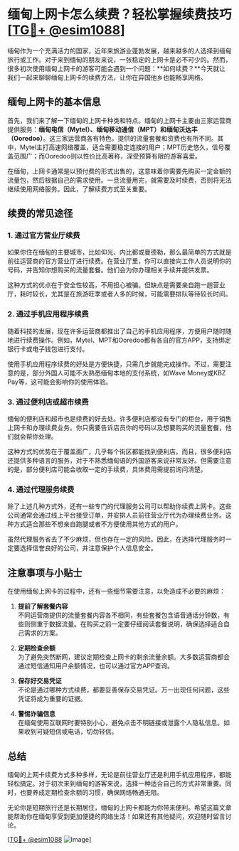 # 缅甸上网卡怎么续费？轻松掌握续费技巧[[TG💪+ @esim1088](https://t.me/s/esim1088)]

缅甸作为一个充满活力的国家，近年来旅游业蓬勃发展，越来越多的人选择到缅甸旅行或工作。对于来到缅甸的朋友来说，一张稳定的上网卡是必不可少的。然而，很多初次使用缅甸上网卡的游客可能会遇到一个问题：**如何续费？**今天就让我们一起来聊聊缅甸上网卡的续费方法，让你在异国他乡也能畅享网络。

## 缅甸上网卡的基本信息

首先，我们来了解一下缅甸的上网卡种类和特点。缅甸的上网卡主要由三家运营商提供服务：**缅甸电信（Mytel）、缅甸移动通信（MPT）和缅甸沃达丰（Ooredoo）**。这三家运营商各有特色，提供的流量套餐和资费也有所不同。其中，Mytel主打高速网络覆盖，适合需要稳定连接的用户；MPT历史悠久，信号覆盖范围广；而Ooredoo则以性价比高著称，深受预算有限的游客喜爱。

在缅甸，上网卡通常是以预付费的形式出售的，这意味着你需要先购买一定金额的流量包，然后根据自己的需求使用。一旦流量用完，就需要及时续费，否则将无法继续使用网络服务。因此，了解续费方式至关重要。

## 续费的常见途径

### 1. **通过官方营业厅续费**

如果你住在缅甸的主要城市，比如仰光、内比都或曼德勒，那么最简单的方式就是前往运营商的官方营业厅进行续费。在营业厅里，你可以直接向工作人员说明你的号码，并告知你想购买的流量套餐。他们会为你办理相关手续并提供发票。

这种方式的优点在于安全性较高，不用担心被骗。但缺点是需要亲自跑一趟营业厅，耗时较长，尤其是在旅游旺季或者人多的时候，可能需要排队等待较长时间。

### 2. **通过手机应用程序续费**

随着科技的发展，现在许多运营商都推出了自己的手机应用程序，方便用户随时随地进行续费操作。例如，Mytel、MPT和Ooredoo都有各自的官方APP，支持绑定银行卡或电子钱包进行支付。

使用手机应用程序续费的好处是方便快捷，只需几步就能完成操作。不过，需要注意的是，部分外国人可能不太熟悉缅甸本地的支付系统，如Wave Money或KBZ Pay等，这可能会影响你的使用体验。

### 3. **通过便利店或超市续费**

缅甸的便利店和超市也是续费的好去处。许多便利店都设有专门的柜台，用于销售上网卡和办理续费业务。你只需要告诉店员你的号码以及想要购买的流量套餐，他们就会帮你处理。

这种方式的优势在于覆盖面广，几乎每个街区都能找到便利店。而且，很多便利店还提供多种语言的服务，对于不熟悉缅甸语的外国游客来说非常友好。但需要注意的是，部分便利店可能会收取一定的手续费，具体费用需提前询问清楚。

### 4. **通过代理服务续费**

除了上述几种方式外，还有一些专门的代理服务公司可以帮助你续费上网卡。这些公司通常会通过线上平台接受订单，并安排人员前往营业厅代为办理续费业务。这种方式适合那些不想亲自跑腿或者不方便使用其他方式的用户。

虽然代理服务省去了不少麻烦，但也存在一定的风险。因此，在选择代理服务时一定要选择信誉良好的公司，并注意保护个人信息安全。

## 注意事项与小贴士

在使用缅甸上网卡的过程中，还有一些细节需要注意，以免造成不必要的麻烦：

1. **提前了解套餐内容**  
   不同运营商提供的流量套餐内容各不相同，有些套餐包含语音通话分钟数，有些则侧重于数据流量。在购买之前一定要仔细阅读套餐说明，确保选择适合自己需求的方案。

2. **定期检查余额**  
   为了避免突然断网，建议定期检查上网卡的剩余流量余额。大多数运营商都会通过短信通知用户余额情况，也可以通过官方APP查询。

3. **保存好交易凭证**  
   不论是通过哪种方式续费，都要妥善保存交易凭证。万一出现任何问题，这些凭证将成为重要的证据。

4. **警惕诈骗信息**  
   在缅甸使用互联网时要特别小心，避免点击不明链接或泄露个人隐私信息。如果收到可疑短信或电话，切勿轻信。

## 总结

缅甸的上网卡续费方式多种多样，无论是前往营业厅还是利用手机应用程序，都能轻松搞定。对于初次来到缅甸的游客来说，选择一种适合自己的方式非常重要。同时，也要养成定期检查余额的习惯，确保网络畅通无阻。

无论你是短期旅行还是长期居住，缅甸的上网卡都能为你带来便利。希望这篇文章能帮助你在缅甸享受到更加便捷的网络生活！如果还有其他疑问，欢迎随时留言讨论。

[[TG💪+ @esim1088](https://t.me/s/esim1088) ![Image](https://i.postimg.cc/4NQfJmqS/Snipaste-2025-05-13-00-14-12.png)]